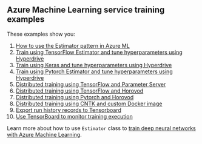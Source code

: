 ## Azure Machine Learning service training examples

These examples show you:

1. [How to use the Estimator pattern in Azure ML](how-to-use-estimator)
2. [Train using TensorFlow Estimator and tune hyperparameters using Hyperdrive](train-hyperparameter-tune-deploy-with-tensorflow)
3. [Train using Keras and tune hyperparameters using Hyperdrive](train-hyperparameter-tune-deploy-with-keras)
4. [Train using Pytorch Estimator and tune hyperparameters using Hyperdrive](train-hyperparameter-tune-deploy-with-pytorch)
5. [Distributed training using TensorFlow and Parameter Server](distributed-tensorflow-with-parameter-server)
6. [Distributed training using TensorFlow and Horovod](distributed-tensorflow-with-horovod)
7. [Distributed training using Pytorch and Horovod](distributed-pytorch-with-horovod)
8. [Distributed training using CNTK and custom Docker image](distributed-cntk-with-custom-docker)
9. [Export run history records to Tensorboard](export-run-history-to-tensorboard)
10. [Use TensorBoard to monitor training execution](tensorboard)

Learn more about how to use `Estimator` class to  [train deep neural networks with Azure Machine Learning](https://docs.microsoft.com/azure/machine-learning/service/how-to-train-ml-models).
